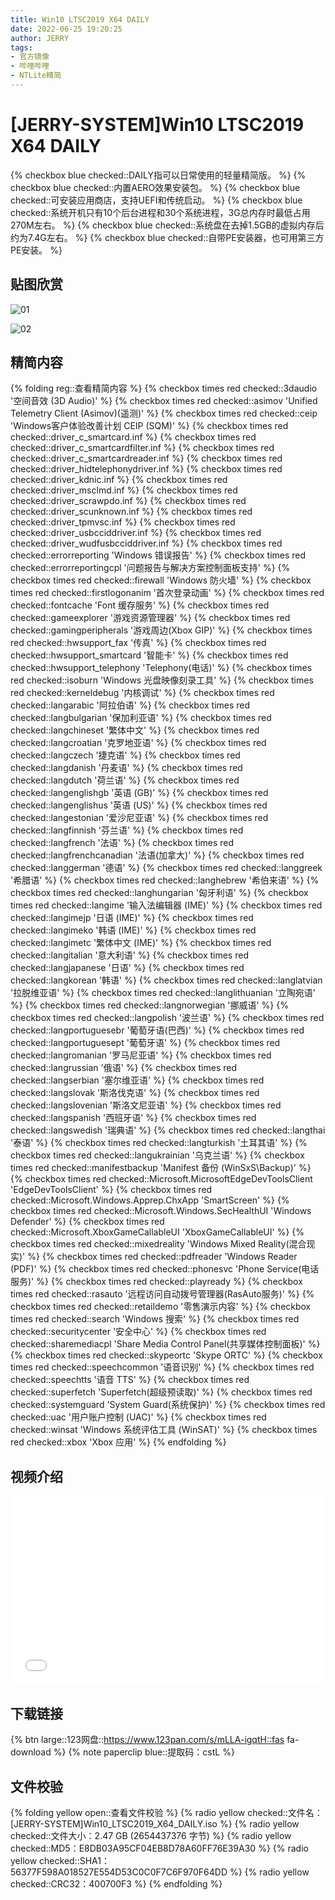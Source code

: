 ```yaml
---
title: Win10 LTSC2019 X64 DAILY
date: 2022-06-25 19:20:25
author: JERRY
tags:
- 官方镜像
- 哔哩哔哩
- NTLite精简
---
```


# [JERRY-SYSTEM]Win10 LTSC2019 X64 DAILY

{% checkbox blue checked::DAILY指可以日常使用的轻量精简版。 %}
{% checkbox blue checked::内置AERO效果安装包。 %}
{% checkbox blue checked::可安装应用商店，支持UEFI和传统启动。 %}
{% checkbox blue checked::系统开机只有10个后台进程和30个系统进程，3G总内存时最低占用270M左右。 %}
{% checkbox blue checked::系统盘在去掉1.5GB的虚拟内存后约为7.4G左右。 %}
{% checkbox blue checked::自带PE安装器，也可用第三方PE安装。 %}

## 贴图欣赏

![01](003_01.jpg)

![02](003_02.png)

## 精简内容

{% folding reg::查看精简内容 %}
{% checkbox times red checked::3daudio '空间音效 (3D Audio)' %}
{% checkbox times red checked::asimov 'Unified Telemetry Client (Asimov)(遥测)' %}
{% checkbox times red checked::ceip 'Windows客户体验改善计划 CEIP (SQM)' %}
{% checkbox times red checked::driver_c_smartcard.inf %}
{% checkbox times red checked::driver_c_smartcardfilter.inf %}
{% checkbox times red checked::driver_c_smartcardreader.inf %}
{% checkbox times red checked::driver_hidtelephonydriver.inf %}
{% checkbox times red checked::driver_kdnic.inf %}
{% checkbox times red checked::driver_msclmd.inf %}
{% checkbox times red checked::driver_scrawpdo.inf %}
{% checkbox times red checked::driver_scunknown.inf %}
{% checkbox times red checked::driver_tpmvsc.inf %}
{% checkbox times red checked::driver_usbcciddriver.inf %}
{% checkbox times red checked::driver_wudfusbcciddriver.inf %}
{% checkbox times red checked::errorreporting 'Windows 错误报告' %}
{% checkbox times red checked::errorreportingcpl '问题报告与解决方案控制面板支持' %}
{% checkbox times red checked::firewall 'Windows 防火墙' %}
{% checkbox times red checked::firstlogonanim '首次登录动画' %}
{% checkbox times red checked::fontcache 'Font 缓存服务' %}
{% checkbox times red checked::gameexplorer '游戏资源管理器' %}
{% checkbox times red checked::gamingperipherals '游戏周边(Xbox GIP)' %}
{% checkbox times red checked::hwsupport_fax '传真' %}
{% checkbox times red checked::hwsupport_smartcard '智能卡' %}
{% checkbox times red checked::hwsupport_telephony 'Telephony(电话)' %}
{% checkbox times red checked::isoburn 'Windows 光盘映像刻录工具' %}
{% checkbox times red checked::kerneldebug '内核调试' %}
{% checkbox times red checked::langarabic '阿拉伯语' %}
{% checkbox times red checked::langbulgarian '保加利亚语' %}
{% checkbox times red checked::langchineset '繁体中文' %}
{% checkbox times red checked::langcroatian '克罗地亚语' %}
{% checkbox times red checked::langczech '捷克语' %}
{% checkbox times red checked::langdanish '丹麦语' %}
{% checkbox times red checked::langdutch '荷兰语' %}
{% checkbox times red checked::langenglishgb '英语 (GB)' %}
{% checkbox times red checked::langenglishus '英语 (US)' %}
{% checkbox times red checked::langestonian '爱沙尼亚语' %}
{% checkbox times red checked::langfinnish '芬兰语' %}
{% checkbox times red checked::langfrench '法语' %}
{% checkbox times red checked::langfrenchcanadian '法语(加拿大)' %}
{% checkbox times red checked::langgerman '德语' %}
{% checkbox times red checked::langgreek '希腊语' %}
{% checkbox times red checked::langhebrew '希伯来语' %}
{% checkbox times red checked::langhungarian '匈牙利语' %}
{% checkbox times red checked::langime '输入法编辑器 (IME)' %}
{% checkbox times red checked::langimejp '日语 (IME)' %}
{% checkbox times red checked::langimeko '韩语 (IME)' %}
{% checkbox times red checked::langimetc '繁体中文 (IME)' %}
{% checkbox times red checked::langitalian '意大利语' %}
{% checkbox times red checked::langjapanese '日语' %}
{% checkbox times red checked::langkorean '韩语' %}
{% checkbox times red checked::langlatvian '拉脱维亚语' %}
{% checkbox times red checked::langlithuanian '立陶宛语' %}
{% checkbox times red checked::langnorwegian '挪威语' %}
{% checkbox times red checked::langpolish '波兰语' %}
{% checkbox times red checked::langportuguesebr '葡萄牙语(巴西)' %}
{% checkbox times red checked::langportuguesept '葡萄牙语' %}
{% checkbox times red checked::langromanian '罗马尼亚语' %}
{% checkbox times red checked::langrussian '俄语' %}
{% checkbox times red checked::langserbian '塞尔维亚语' %}
{% checkbox times red checked::langslovak '斯洛伐克语' %}
{% checkbox times red checked::langslovenian '斯洛文尼亚语' %}
{% checkbox times red checked::langspanish '西班牙语' %}
{% checkbox times red checked::langswedish '瑞典语' %}
{% checkbox times red checked::langthai '泰语' %}
{% checkbox times red checked::langturkish '土耳其语' %}
{% checkbox times red checked::langukrainian '乌克兰语' %}
{% checkbox times red checked::manifestbackup 'Manifest 备份 (WinSxS\Backup)' %}
{% checkbox times red checked::Microsoft.MicrosoftEdgeDevToolsClient 'EdgeDevToolsClient' %}
{% checkbox times red checked::Microsoft.Windows.Apprep.ChxApp 'SmartScreen' %}
{% checkbox times red checked::Microsoft.Windows.SecHealthUI 'Windows Defender' %}
{% checkbox times red checked::Microsoft.XboxGameCallableUI 'XboxGameCallableUI' %}
{% checkbox times red checked::mixedreality 'Windows Mixed Reality(混合现实)' %}
{% checkbox times red checked::pdfreader 'Windows Reader (PDF)' %}
{% checkbox times red checked::phonesvc 'Phone Service(电话服务)' %}
{% checkbox times red checked::playready %}
{% checkbox times red checked::rasauto '远程访问自动拨号管理器(RasAuto服务)' %}
{% checkbox times red checked::retaildemo '零售演示内容' %}
{% checkbox times red checked::search 'Windows 搜索' %}
{% checkbox times red checked::securitycenter '安全中心' %}
{% checkbox times red checked::sharemediacpl 'Share Media Control Panel(共享媒体控制面板)' %}
{% checkbox times red checked::skypeortc 'Skype ORTC' %}
{% checkbox times red checked::speechcommon '语音识别' %}
{% checkbox times red checked::speechtts '语音 TTS' %}
{% checkbox times red checked::superfetch 'Superfetch(超级预读取)' %}
{% checkbox times red checked::systemguard 'System Guard(系统保护)' %}
{% checkbox times red checked::uac '用户账户控制 (UAC)' %}
{% checkbox times red checked::winsat 'Windows 系统评估工具 (WinSAT)' %}
{% checkbox times red checked::xbox 'Xbox 应用' %}
{% endfolding %}

## 视频介绍

<div style="position: relative; padding: 30% 45%;">
    <iframe style="
        position: absolute; 
        width: 100%; 
        height: 100%; 
        left: 0; top: 0;" 
        src="//player.bilibili.com/player.html?aid=642839799&bvid=BV1XY4y1J7jM&cid=755730076&page=1"
        scrolling="no" 
        border="0" 
        frameborder="no" 
        framespacing="0" 
        allowfullscreen="true">
    </iframe>
</div>



## **下载链接**

{% btn large::123网盘::https://www.123pan.com/s/mLLA-igqtH::fas fa-download %}
{% note paperclip blue::提取码：cstL %}


## 文件校验

{% folding yellow open::查看文件校验 %}
{% radio yellow checked::文件名：[JERRY-SYSTEM]Win10_LTSC2019_X64_DAILY.iso %}
{% radio yellow checked::文件大小：2.47 GB (2654437376 字节) %}
{% radio yellow checked::MD5：E8DB03A95CF04EB8D78A60FF76E39A30 %}
{% radio yellow checked::SHA1：56377F598A018527E554D53C0C0F7C6F970F64DD %}
{% radio yellow checked::CRC32：400700F3 %}
{% endfolding %}

